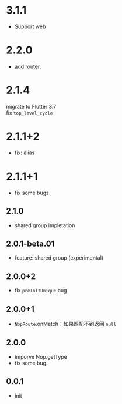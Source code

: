 # 3.1.1
* Support web

# 2.2.0

* add router.
# 2.1.4

migrate to Flutter 3.7  
fix `top_level_cycle`

# 2.1.1+2

* fix: alias

# 2.1.1+1

* fix some bugs

## 2.1.0

* shared group impletation

## 2.0.1-beta.01

* feature: shared group (experimental)

## 2.0.0+2

* fix `preInitUnique` bug

## 2.0.0+1

* `NopRoute`.onMatch：如果匹配不到返回 `null`

## 2.0.0

* imporve Nop.getType
* fix some bug.

## 0.0.1

* init
